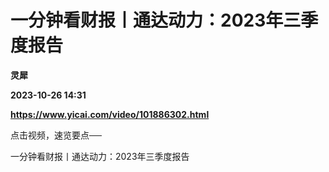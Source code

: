 # 一分钟看财报丨通达动力：2023年三季度报告
**灵犀**

**2023-10-26 14:31**

**https://www.yicai.com/video/101886302.html**

点击视频，速览要点──

一分钟看财报丨通达动力：2023年三季度报告
